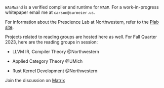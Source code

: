 `WASMwand` is a verified compiler and runtime for `WASM`. For a work-in-progress
whitepaper email me at `carson@surmeier.us`. 

For information about the Prescience Lab at Northwestern, refer to the 
[Plab site](http://presciencelab.org/).

Projects related to reading groups are hosted here as well. For Fall Quarter 
2023, here are the reading groups in session:

- LLVM IR, Compiler Theory @Northwestern

- Applied Category Theory @UMich

- Rust Kernel Development @Northwestern

Join the discussion on [Matrix](https://matrix.wasmwand.com)


